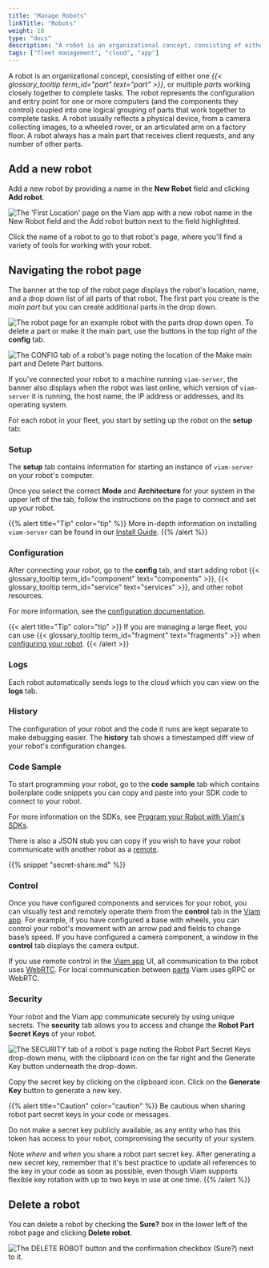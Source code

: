 ```yaml
---
title: "Manage Robots"
linkTitle: "Robots"
weight: 10
type: "docs"
description: "A robot is an organizational concept, consisting of either one or multiple parts working closely together to complete tasks."
tags: ["fleet management", "cloud", "app"]
---
```


A robot is an organizational concept, consisting of either one <em>{{< glossary_tooltip term_id="part" text="part" >}}</em>, or multiple _parts_ working closely together to complete tasks.
The robot represents the configuration and entry point for one or more computers (and the components they control) coupled into one logical grouping of parts that work together to complete tasks.
A robot usually reflects a physical device, from a camera collecting images, to a wheeled rover, or an articulated arm on a factory floor.
A robot always has a main part that receives client requests, and any number of other parts.

## Add a new robot

Add a new robot by providing a name in the **New Robot** field and clicking **Add robot**.

![The 'First Location' page on the Viam app with a new robot name in the New Robot field and the Add robot button next to the field highlighted.](../../img/app-usage/create-robot.png)

Click the name of a robot to go to that robot's page, where you'll find a variety of tools for working with your robot.

## Navigating the robot page

The banner at the top of the robot page displays the robot's location, name, and a drop down list of all parts of that robot.
The first part you create is the _main part_ but you can create additional parts in the drop down.

![The robot page for an example robot with the parts drop down open.](../../img/app-usage/part-drop-down.png)
To delete a part or make it the main part, use the buttons in the top right of the **config** tab.

![The CONFIG tab of a robot's page noting the location of the Make main part and Delete Part buttons.](../../img/app-usage/part-mgmt.png)

If you've connected your robot to a machine running `viam-server`, the banner also displays when the robot was last online, which version of `viam-server` it is running, the host name, the IP address or addresses, and its operating system.

For each robot in your fleet, you start by setting up the robot on the **setup** tab:

### Setup

The **setup** tab contains information for starting an instance of `viam-server` on your robot's computer.

Once you select the correct **Mode** and **Architecture** for your system in the upper left of the tab, follow the instructions on the page to connect and set up your robot.

{{% alert title="Tip" color="tip" %}}
More in-depth information on installing `viam-server` can be found in our [Install Guide](/installation#install-viam-server).
{{% /alert %}}

### Configuration

After connecting your robot, go to the **config** tab, and start adding robot {{< glossary_tooltip term_id="component" text="components" >}}, {{< glossary_tooltip term_id="service" text="services" >}}, and other robot resources.

For more information, see the [configuration documentation](../../configuration/#the-config-tab).

{{< alert title="Tip" color="tip" >}}
If you are managing a large fleet, you can use {{< glossary_tooltip term_id="fragment" text="fragments" >}} when [configuring your robot](../../configuration).
{{< /alert >}}

### Logs

Each robot automatically sends logs to the cloud which you can view on the **logs** tab.

### History

The configuration of your robot and the code it runs are kept separate to make debugging easier.
The **history** tab shows a timestamped diff view of your robot's configuration changes.

### Code Sample

To start programming your robot, go to the **code sample** tab which contains boilerplate code snippets you can copy and paste into your SDK code to connect to your robot.

For more information on the SDKs, see [Program your Robot with Viam's SDKs](../../../program/sdk-as-client/).

There is also a JSON stub you can copy if you wish to have your robot communicate with another robot as a [remote](../../parts-and-remotes/).

{{%  snippet "secret-share.md" %}}

### Control

Once you have configured components and services for your robot, you can visually test and remotely operate them from the **control** tab in the [Viam app](https://app.viam.com).
For example, if you have configured a base with wheels, you can control your robot's movement with an arrow pad and fields to change base’s speed.
If you have configured a camera component, a window in the **control** tab displays the camera output.

If you use remote control in the [Viam app](https://app.viam.com) UI, all communication to the robot uses [WebRTC](https://pkg.go.dev/go.viam.com/utils@v0.0.3/rpc#hdr-Connection).
For local communication between [parts](../../parts-and-remotes#robot-parts) Viam uses gRPC or WebRTC.

### Security

Your robot and the Viam app communicate securely by using unique secrets.
The **security** tab allows you to access and change the **Robot Part Secret Keys** of your robot.

![The SECURITY tab of a robot`s page noting the Robot Part Secret Keys drop-down menu, with the clipboard icon on the far right and the Generate Key button underneath the drop-down.](../../img/app-usage/robot-secrets.png)

Copy the secret key by clicking on the clipboard icon.
Click on the **Generate Key** button to generate a new key.

{{% alert title="Caution" color="caution" %}}
Be cautious when sharing robot part secret keys in your code or messages.

Do not make a secret key publicly available, as any entity who has this token has access to your robot, compromising the security of your system.

Note _where_ and _when_ you share a robot part secret key.
After generating a new secret key, remember that it's best practice to update all references to the key in your code as soon as possible, even though Viam supports flexible key rotation with up to two keys in use at one time.
{{% /alert %}}

## Delete a robot

You can delete a robot by checking the **Sure?** box in the lower left of the robot page and clicking **Delete robot**.

![The DELETE ROBOT button and the confirmation checkbox (Sure?) next to it.](../../img/app-usage/delete.png)
